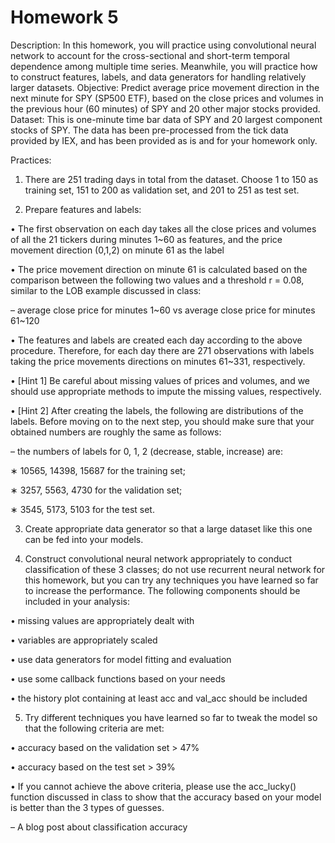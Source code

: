 # Homework 5

Description: In this homework, you will practice using convolutional neural network to account for the
cross-sectional and short-term temporal dependence among multiple time series. Meanwhile, you will practice
how to construct features, labels, and data generators for handling relatively larger datasets.
Objective: Predict average price movement direction in the next minute for SPY (SP500 ETF), based on the
close prices and volumes in the previous hour (60 minutes) of SPY and 20 other major stocks provided.
Dataset: This is one-minute time bar data of SPY and 20 largest component stocks of SPY. The data has
been pre-processed from the tick data provided by IEX, and has been provided as is and for your homework
only.

Practices:

1. There are 251 trading days in total from the dataset. Choose 1 to 150 as training set, 151 to 200 as
validation set, and 201 to 251 as test set.

2. Prepare features and labels:

• The first observation on each day takes all the close prices and volumes of all the 21 tickers during
minutes 1~60 as features, and the price movement direction (0,1,2) on minute 61 as the label

• The price movement direction on minute 61 is calculated based on the comparison between the
following two values and a threshold r = 0.08, similar to the LOB example discussed in class:

– average close price for minutes 1~60 vs average close price for minutes 61~120

• The features and labels are created each day according to the above procedure. Therefore, for
each day there are 271 observations with labels taking the price movements directions on minutes
61~331, respectively.

• [Hint 1] Be careful about missing values of prices and volumes, and we should use appropriate
methods to impute the missing values, respectively.

• [Hint 2] After creating the labels, the following are distributions of the labels. Before moving on to
the next step, you should make sure that your obtained numbers are roughly the same as follows:

– the numbers of labels for 0, 1, 2 (decrease, stable, increase) are:

∗ 10565, 14398, 15687 for the training set;

∗ 3257, 5563, 4730 for the validation set;

∗ 3545, 5173, 5103 for the test set.

3. Create appropriate data generator so that a large dataset like this one can be fed into your models.

4. Construct convolutional neural network appropriately to conduct classification of these 3 classes; do not
use recurrent neural network for this homework, but you can try any techniques you have learned so far
to increase the performance. The following components should be included in your analysis:

• missing values are appropriately dealt with

• variables are appropriately scaled

• use data generators for model fitting and evaluation

• use some callback functions based on your needs

• the history plot containing at least acc and val_acc should be included

5. Try different techniques you have learned so far to tweak the model so that the following criteria are
met:

• accuracy based on the validation set > 47%

• accuracy based on the test set > 39%

• If you cannot achieve the above criteria, please use the acc_lucky() function discussed in class to
show that the accuracy based on your model is better than the 3 types of guesses.

– A blog post about classification accuracy
